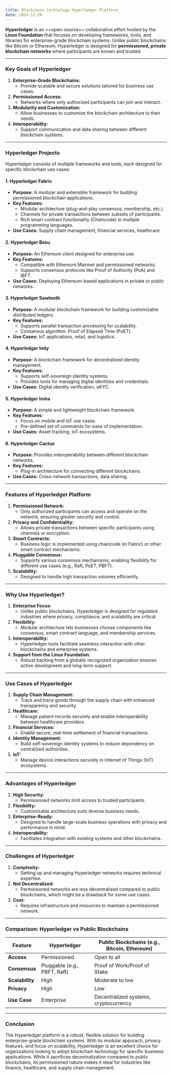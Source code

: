 ```yaml
---
title: Blockchain technology Hyperledger Platform
date: 2024-12-20
---
```



**Hyperledger** is an ==open-source== collaborative effort hosted by the **Linux Foundation** that focuses on developing frameworks, tools, and libraries for enterprise-grade blockchain systems. Unlike public blockchains like Bitcoin or Ethereum, Hyperledger is designed for **permissioned, private blockchain networks** where participants are known and trusted.

---

### **Key Goals of Hyperledger**

1. **Enterprise-Grade Blockchains:**
    - Provide scalable and secure solutions tailored for business use cases.
2. **Permissioned Access:**
    - Networks where only authorized participants can join and interact.
3. **Modularity and Customization:**
    - Allow businesses to customize the blockchain architecture to their needs.
4. **Interoperability:**
    - Support communication and data sharing between different blockchain systems.

---

### **Hyperledger Projects**

Hyperledger consists of multiple frameworks and tools, each designed for specific blockchain use cases:

#### 1. **Hyperledger Fabric**

- **Purpose:** A modular and extensible framework for building permissioned blockchain applications.
- **Key Features:**
    - Modular architecture (plug-and-play consensus, membership, etc.).
    - Channels for private transactions between subsets of participants.
    - Rich smart contract functionality (Chaincode) in multiple programming languages.
- **Use Cases:** Supply chain management, financial services, healthcare.

#### 2. **Hyperledger Besu**

- **Purpose:** An Ethereum client designed for enterprise use.
- **Key Features:**
    - Compatible with Ethereum Mainnet and permissioned networks.
    - Supports consensus protocols like Proof of Authority (PoA) and IBFT.
- **Use Cases:** Deploying Ethereum-based applications in private or public networks.

#### 3. **Hyperledger Sawtooth**

- **Purpose:** A modular blockchain framework for building customizable distributed ledgers.
- **Key Features:**
    - Supports parallel transaction processing for scalability.
    - Consensus algorithm: Proof of Elapsed Time (PoET).
- **Use Cases:** IoT applications, retail, and logistics.

#### 4. **Hyperledger Indy**

- **Purpose:** A blockchain framework for decentralized identity management.
- **Key Features:**
    - Supports self-sovereign identity systems.
    - Provides tools for managing digital identities and credentials.
- **Use Cases:** Digital identity verification, eKYC.

#### 5. **Hyperledger Iroha**

- **Purpose:** A simple and lightweight blockchain framework.
- **Key Features:**
    - Focus on mobile and IoT use cases.
    - Pre-defined set of commands for ease of implementation.
- **Use Cases:** Asset tracking, IoT ecosystems.

#### 6. **Hyperledger Cactus**

- **Purpose:** Provides interoperability between different blockchain networks.
- **Key Features:**
    - Plug-in architecture for connecting different blockchains.
- **Use Cases:** Cross-network transactions, data sharing.

---

### **Features of Hyperledger Platform**

1. **Permissioned Network:**
    - Only authorized participants can access and operate on the network, ensuring greater security and control.
2. **Privacy and Confidentiality:**
    - Allows private transactions between specific participants using channels or encryption.
3. **Smart Contracts:**
    - Business logic is implemented using chaincode (in Fabric) or other smart contract mechanisms.
4. **Pluggable Consensus:**
    - Supports various consensus mechanisms, enabling flexibility for different use cases (e.g., Raft, PoET, PBFT).
5. **Scalability:**
    - Designed to handle high transaction volumes efficiently.

---

### **Why Use Hyperledger?**

1. **Enterprise Focus:**
    - Unlike public blockchains, Hyperledger is designed for regulated industries where privacy, compliance, and scalability are critical.
2. **Flexibility:**
    - Modular architecture lets businesses choose components like consensus, smart contract language, and membership services.
3. **Interoperability:**
    - Hyperledger tools facilitate seamless interaction with other blockchains and enterprise systems.
4. **Support from the Linux Foundation:**
    - Robust backing from a globally recognized organization ensures active development and long-term support.

---

### **Use Cases of Hyperledger**

1. **Supply Chain Management:**
    - Track and trace goods through the supply chain with enhanced transparency and security.
2. **Healthcare:**
    - Manage patient records securely and enable interoperability between healthcare providers.
3. **Financial Services:**
    - Enable secure, real-time settlement of financial transactions.
4. **Identity Management:**
    - Build self-sovereign identity systems to reduce dependency on centralized authorities.
5. **IoT:**
    - Manage device interactions securely in Internet of Things (IoT) ecosystems.

---

### **Advantages of Hyperledger**

1. **High Security:**
    - Permissioned networks limit access to trusted participants.
2. **Flexibility:**
    - Customizable architecture suits diverse business needs.
3. **Enterprise-Ready:**
    - Designed to handle large-scale business operations with privacy and performance in mind.
4. **Interoperability:**
    - Facilitates integration with existing systems and other blockchains.

---

### **Challenges of Hyperledger**

1. **Complexity:**
    - Setting up and managing Hyperledger networks requires technical expertise.
2. **Not Decentralized:**
    - Permissioned networks are less decentralized compared to public blockchains, which might be a drawback for some use cases.
3. **Cost:**
    - Requires infrastructure and resources to maintain a permissioned network.

---

### **Comparison: Hyperledger vs Public Blockchains**

|Feature|Hyperledger|Public Blockchains (e.g., Bitcoin, Ethereum)|
|---|---|---|
|**Access**|Permissioned|Open to all|
|**Consensus**|Pluggable (e.g., PBFT, Raft)|Proof of Work/Proof of Stake|
|**Scalability**|High|Moderate to low|
|**Privacy**|High|Low|
|**Use Case**|Enterprise|Decentralized systems, cryptocurrency|

---

### **Conclusion**

The Hyperledger platform is a robust, flexible solution for building enterprise-grade blockchain systems. With its modular approach, privacy features, and focus on scalability, Hyperledger is an excellent choice for organizations looking to adopt blockchain technology for specific business applications. While it sacrifices decentralization compared to public blockchains, its permissioned nature makes it ideal for industries like finance, healthcare, and supply chain management.